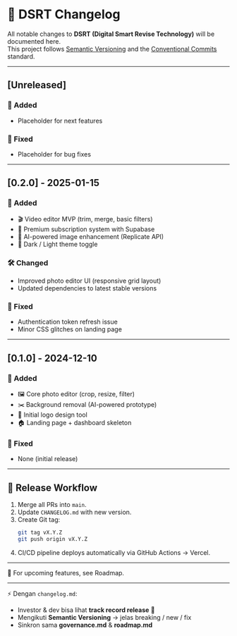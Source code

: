 # 📝 DSRT Changelog

All notable changes to **DSRT (Digital Smart Revise Technology)** will be documented here.  
This project follows [Semantic Versioning](https://semver.org/) and the [Conventional Commits](https://www.conventionalcommits.org/) standard.

---

## [Unreleased]
### 🚀 Added
- Placeholder for next features

### 🐞 Fixed
- Placeholder for bug fixes

---

## [0.2.0] - 2025-01-15
### 🚀 Added
- 🎬 Video editor MVP (trim, merge, basic filters)
- 💎 Premium subscription system with Supabase
- 🤖 AI-powered image enhancement (Replicate API)
- 🌙 Dark / Light theme toggle

### 🛠 Changed
- Improved photo editor UI (responsive grid layout)
- Updated dependencies to latest stable versions

### 🐞 Fixed
- Authentication token refresh issue
- Minor CSS glitches on landing page

---

## [0.1.0] - 2024-12-10
### 🚀 Added
- 🖼️ Core photo editor (crop, resize, filter)
- ✂️ Background removal (AI-powered prototype)
- 🎨 Initial logo design tool
- 🏠 Landing page + dashboard skeleton

### 🐞 Fixed
- None (initial release)

---

## 📌 Release Workflow
1. Merge all PRs into `main`.
2. Update `CHANGELOG.md` with new version.
3. Create Git tag:  
   ```bash
   git tag vX.Y.Z
   git push origin vX.Y.Z

4. CI/CD pipeline deploys automatically via GitHub Actions → Vercel.




---

📖 For upcoming features, see Roadmap.

---

⚡ Dengan `changelog.md`:  
- Investor & dev bisa lihat **track record release** 📅  
- Mengikuti **Semantic Versioning** → jelas breaking / new / fix  
- Sinkron sama **governance.md** & **roadmap.md**  
